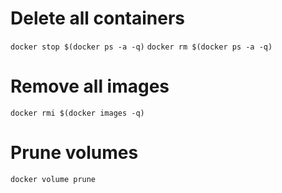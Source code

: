 # Delete all containers

`docker stop $(docker ps -a -q)`
`docker rm $(docker ps -a -q)`

# Remove all images

`docker rmi $(docker images -q)`

# Prune volumes

`docker volume prune`